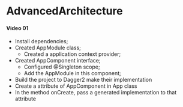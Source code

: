 # AdvancedArchitecture

#### Video 01
* Install dependencies;
* Created AppModule class;
  * Created a application context provider;
* Created AppComponent interface;
  * Configured @Singleton scope;
  * Add the AppModule in this component;
* Build the project to Dagger2 make their implementation
* Create a attribute of AppComponent in App class
* In the method onCreate, pass a generated implementation to that attribute
